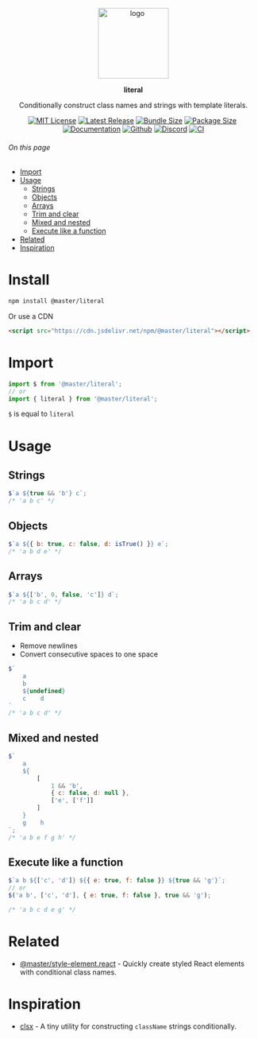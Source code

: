 <br><br>
<div align="center">

<p align="center">
    <img src="https://raw.githubusercontent.com/master-co/package/document/images/logo-and-text.svg" alt="logo" width="142">
</p>
<p align="center">
    <b><!-- name -->literal<!----></b>
</p>
<p align="center"><!-- package.description -->Conditionally construct class names and strings with template literals.<!----></p>
<p align="center">
<!-- badges.map((badge) => `<a href="${badge.href}"><img src="${badge.src}" alt="${badge.alt}"></a>`).join('&nbsp;')--><a href="https://github.com/master-co/literal/blob/main/LICENSE"><img src="https://flat.badgen.net/github/license/master-co/literal?color=yellow" alt="MIT License"></a>&nbsp;<a href="https://www.npmjs.com/package/@master/literal"><img src="https://flat.badgen.net/npm/v/@master/literal?icon=npm&label&color=yellow" alt="Latest Release"></a>&nbsp;<a href="https://bundlephobia.com/package/@master/literal 'gzip bundle size (including dependencies)'"><img src="https://flat.badgen.net/bundlephobia/minzip/@master/literal?icon=packagephobia&label&color=yellow" alt="Bundle Size"></a>&nbsp;<a href="https://unpkg.com/@master/literal 'brotli package size (without dependencies)"><img src="https://flat.badgen.net/badgesize/brotli/https://cdn.jsdelivr.net/npm/@master/literal?icon=jsdelivr&label&color=yellow)" alt="Package Size"></a>&nbsp;<a href=""><img src="https://flat.badgen.net/badge/icon/Documentation?icon=awesome&label&color=yellow" alt="Documentation"></a>&nbsp;<a href="https://github.com/master-co/literal"><img src="https://flat.badgen.net/badge/icon/master-co%2Fliteral?icon=github&label&color=yellow)" alt="Github"></a>&nbsp;<a href=""><img src="https://flat.badgen.net/badge/icon/discord?icon=discord&label&color=yellow" alt="Discord"></a>&nbsp;<a href="https://circleci.com/gh/master-co/workflows/literal/tree/main"><img src="https://flat.badgen.net/github/status/master-co/literal/main/ci/circleci?icon=circleci" alt="CI"></a><!---->
</p>
</div>

###### On this page
- [Import](#import)
- [Usage](#usage)
  - [Strings](#strings)
  - [Objects](#objects)
  - [Arrays](#arrays)
  - [Trim and clear](#trim-and-clear)
  - [Mixed and nested](#mixed-and-nested)
  - [Execute like a function](#execute-like-a-function)
- [Related](#related)
- [Inspiration](#inspiration)

# Install
```sh
npm install @master/literal
```
Or use a CDN

<!-- cdns.map((cdn) => ````html\n<script src="${cdn.href}"></script>\n```).join('') -->
```html
<script src="https://cdn.jsdelivr.net/npm/@master/literal"></script>
```
<!-- -->

# Import
```js
import $ from '@master/literal';
// or
import { literal } from '@master/literal';
```
`$` is equal to `literal`

# Usage

## Strings
```js
$`a ${true && 'b'} c`;
/* 'a b c' */
```

## Objects
```js
$`a ${{ b: true, c: false, d: isTrue() }} e`;
/* 'a b d e' */
```

## Arrays
```js
$`a ${['b', 0, false, 'c']} d`;
/* 'a b c d' */
```

## Trim and clear
- Remove newlines
- Convert consecutive spaces to one space
```js
$`
    a
    b
    ${undefined}
    c    d
`
/* 'a b c d' */
```

## Mixed and nested
```js
$`
    a
    ${
        [
            1 && 'b',
            { c: false, d: null },
            ['e', ['f']]
        ]
    }
    g    h
`;
/* 'a b e f g h' */
```

## Execute like a function
```js
$`a b ${['c', 'd']} ${{ e: true, f: false }} ${true && 'g'}`;
// or
$('a b', ['c', 'd'], { e: true, f: false }, true && 'g');

/* 'a b c d e g' */
```

# Related
- [@master/style-element.react](https://github.com/master-co/style-element.react) - Quickly create styled React elements with conditional class names.

# Inspiration
- [clsx](https://github.com/lukeed/clsx) - A tiny utility for constructing `className` strings conditionally.
